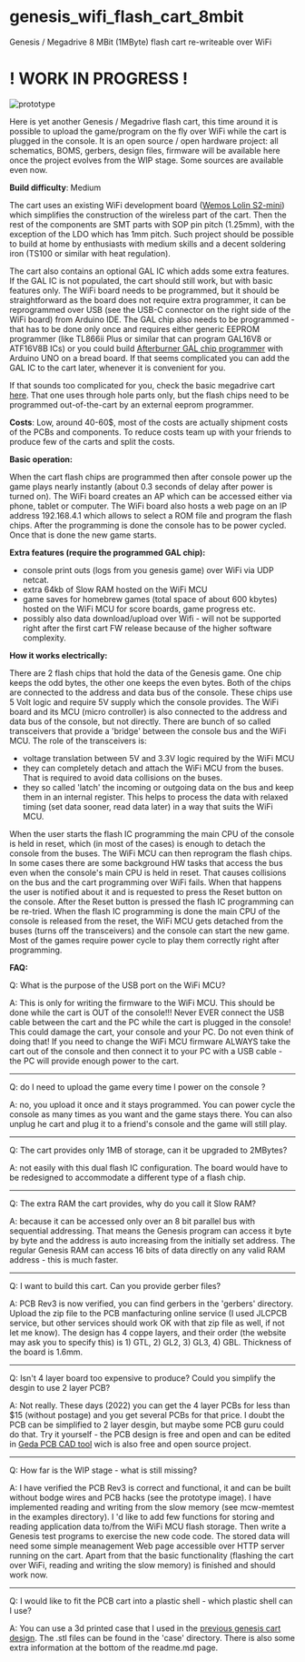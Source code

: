 # genesis_wifi_flash_cart_8mbit
Genesis / Megadrive 8 MBit (1MByte) flash cart re-writeable over WiFi

# ! WORK IN PROGRESS !

![prototype](https://github.com/ole00/genesis_wifi_flash_cart_8mbit/raw/master/img/cart_r3.jpg "prototype cart")

Here is yet another Genesis / Megadrive flash cart, this time around it is possible
to upload the game/program on the fly over WiFi while the cart is plugged in the console.
It is an open source / open hardware project: all schematics, BOMS, gerbers, design files, firmware
will be available here once the project evolves from the WIP stage. Some sources are available even now.


**Build difficulty**: Medium

The cart uses an existing WiFi development board ([Wemos Lolin S2-mini](https://www.wemos.cc/en/latest/s2/s2_mini.html))
which simplifies the construction of the wireless part of the cart. Then the rest of the components
are SMT parts with SOP pin pitch (1.25mm), with the exception of the LDO which has 1mm pitch.
Such project should be possible to build at home by enthusiasts with medium skills
and a decent soldering iron (TS100 or similar with heat regulation).

The cart also contains an optional GAL IC which adds some
extra features. If the GAL IC is not populated, the cart should still work, but with basic features only.
The WiFi board needs to be programmed, but it should be straightforward as the board does not require
extra programmer, it can be reprogrammed over USB (see the USB-C connector on the right side of the 
WiFi board) from Arduino IDE. The GAL chip also needs to be programmed - that has to be done only once and requires
either generic EEPROM programmer (like TL866ii Plus or similar that can program GAL16V8 or ATF16V8B ICs)
or you could build [Afterburner GAL chip programmer](https://github.com/ole00/afterburner) with Arduino UNO
on a bread board. If that seems complicated you can add the GAL IC to the cart later, whenever
it is convenient for you.

If that sounds too complicated for you, check the basic megadrive cart [here](https://github.com/ole00/genesis_flash_cart_8mbit).
That one uses through hole parts only, but the flash chips need to be programmed out-of-the-cart by an external
eeprom programmer.

**Costs**: Low, around 40-60$, most of the costs are actually shipment costs of the PCBs and components.
To reduce costs team up with your friends to produce few of the carts and split the costs.

**Basic operation:**

When the cart flash chips are programmed then after console power up the game plays nearly instantly
(about 0.3 seconds of delay after power is turned on). The WiFi board creates an AP which can be accessed
either via phone, tablet or computer. The WiFi board also hosts a web page on an IP address 192.168.4.1 which
allows to select a ROM file and program the flash chips. After the programming is done the console has to be
power cycled. Once that is done the new game starts.

**Extra features (require the programmed GAL chip):**

- console print outs (logs from you genesis game) over WiFi via UDP netcat.
- extra 64kb of Slow RAM hosted on the WiFi MCU
- game saves for homebrew games (total space of about 600 kbytes) hosted on the WiFi MCU
  for score boards, game progress etc.
- possibly also data download/upload over Wifi - will not be supported right after the first cart FW release
  because of the higher software complexity. 
  
**How it works electrically:**

There are 2 flash chips that hold the data of the Genesis game. One chip keeps the odd bytes, the other one keeps 
the even bytes. Both of the chips are connected to the address and data bus of the console. These chips use 5 Volt 
logic and require 5V supply which the console provides. The WiFi board and its MCU (micro controller) is also connected
to the address and data bus of the console, but not directly. There are bunch of so called transceivers that provide a 'bridge' between
the console bus and the WiFi MCU. The role of the transceivers is:
- voltage translation between 5V and 3.3V logic required by the WiFi MCU
- they can completely detach and attach the WiFi MCU from the buses. That is required to avoid data collisions on the buses.
- they so called 'latch' the incoming or outgoing data on the bus and keep them in an internal register. This helps to process
  the data with relaxed timing (set data sooner, read data later) in a way that suits the WiFi MCU.
  
When the user starts the flash IC programming the main CPU of the console is held in reset, which (in most of the cases) is enough
to detach the console from the buses. The WiFi MCU can then reprogram the flash chips. In some cases there are some background
HW tasks that access the bus even when the console's main CPU is held in reset. That causes collisions on the bus and the cart programming
over WiFi fails. When that happens the user is notified about it and is requested to press the Reset button on the console.
After the Reset button is pressed the flash IC programming can be re-tried. When the flash IC programming is done the main
CPU of the console is released from the reset, the WiFi MCU gets detached from the buses (turns off the transceivers)
and the console can start the new game. Most of the games require power cycle to play them correctly right after programming.


**FAQ:**

Q: What is the purpose of the USB port on the WiFi MCU?

A: This is only for writing the firmware to the WiFi MCU. This should be done while the cart is OUT of the console!!!
   Never EVER connect the USB cable between the cart and the PC while the cart is plugged in the console! This could damage
   the cart, your console and your PC. Do not even think of doing that! If you need to change the WiFi MCU firmware
   ALWAYS take the cart out of the console and then connect it to your PC with a USB cable - the PC will provide enough power to
   the cart.

--------

Q: do I need to upload the game every time I power on the console ?

A: no, you upload it once and it stays programmed. You can power cycle the console as many times as you want and the game stays there.
   You can also unplug he cart and plug it to a friend's console and the game will still play.

--------

Q: The cart provides only 1MB of storage, can it be upgraded to 2MBytes?

A: not easily with this dual flash IC configuration. The board would have to be redesigned to accommodate a different type of a flash chip.

--------

Q: The extra RAM the cart provides, why do you call it Slow RAM?

A: because it can be accessed only over an 8 bit parallel bus with sequential addressing. That means the Genesis program can access
   it byte by byte and the address is auto increasing from the initially set address. The regular Genesis RAM can access 16 bits of data
   directly on any valid RAM address - this is much faster.

--------

Q: I want to build this cart. Can you provide gerber files?

A: PCB Rev3 is now verified, you can find gerbers in the 'gerbers' directory. Upload the zip file to the PCB manfacturing online service
(I used JLCPCB service, but other services should work OK with that zip file as well, if not let me know). The design has 4 coppe layers, and their
order (the website may ask you to specify this)  is 1) GTL, 2) GL2, 3) GL3, 4) GBL. Thickness of the board is 1.6mm.

--------

Q: Isn't 4 layer board too expensive to produce? Could you simplify the desgin to use 2 layer PCB?

A: Not really. These days (2022) you can get the 4 layer PCBs for less than $15 (without postage) and you get several PCBs for that price. I doubt
the PCB can be simplified to 2 layer desgin, but maybe some PCB guru could do that. Try it yourself - the PCB design is free and open
and can be edited in [Geda PCB CAD tool](http://pcb.geda-project.org) wich is also free and open source project.

--------

Q: How far is the WIP stage - what is still missing?

A: I have verified the PCB Rev3 is correct and functional, it and can be built without bodge wires and PCB hacks (see the prototype image).
I have implemented reading and writing from the slow memory (see mcw-memtest in the examples directory).
I 'd like to add few functions for storing and reading application data to/from the WiFi MCU flash storage. 
Then write a Genesis test programs to exercise the new code code. 
The stored data will need some simple meanagement Web page accessible over HTTP server running on the cart.
Apart from that the basic functionality (flashing the cart over WiFi, reading and writing the slow memory) is finished and should work now.

--------

Q: I would like to fit the PCB  cart into a plastic shell - which plastic shell can I use?

A: You can use a 3d printed case that I used in the [previous genesis cart design](https://github.com/ole00/genesis_flash_cart_8mbit).
The .stl files can be found in the 'case' directory. There is also some extra information at the bottom of the readme.md page.
   
